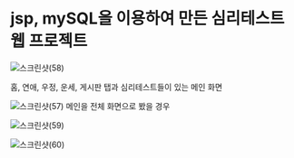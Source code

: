 # jsp, mySQL을 이용하여 만든 심리테스트 웹 프로젝트


![스크린샷(58)](https://user-images.githubusercontent.com/56014948/88356848-32de9500-cda4-11ea-800c-1d3f79acf7d9.png)

홈, 연애, 우정, 운세, 게시판 탭과 심리테스트들이 있는 메인 화면

![스크린샷(57)](https://user-images.githubusercontent.com/56014948/88356847-3114d180-cda4-11ea-9f22-62c0f4a42b3a.png)
메인을 전체 화면으로 봤을 경우

![스크린샷(59)](https://user-images.githubusercontent.com/56014948/88356849-32de9500-cda4-11ea-9150-63c15203c08b.png)


![스크린샷(60)](https://user-images.githubusercontent.com/56014948/88356850-33772b80-cda4-11ea-8e47-c8d6fb9a374d.png)
